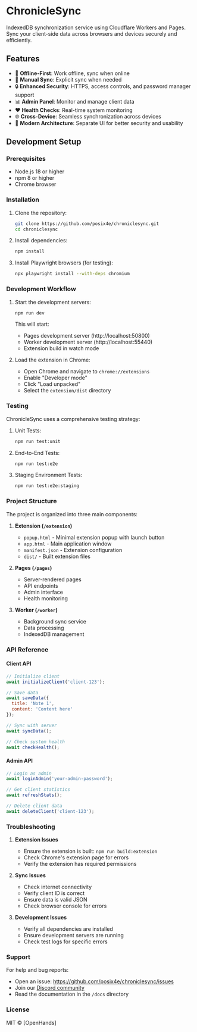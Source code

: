 # ChronicleSync

IndexedDB synchronization service using Cloudflare Workers and Pages. Sync your client-side data across browsers and devices securely and efficiently.

## Features

- 📱 **Offline-First**: Work offline, sync when online
- 🔄 **Manual Sync**: Explicit sync when needed
- 🔒 **Enhanced Security**: HTTPS, access controls, and password manager support
- 📊 **Admin Panel**: Monitor and manage client data
- ❤️ **Health Checks**: Real-time system monitoring
- 🌐 **Cross-Device**: Seamless synchronization across devices
- 🚀 **Modern Architecture**: Separate UI for better security and usability

## Development Setup

### Prerequisites

- Node.js 18 or higher
- npm 8 or higher
- Chrome browser

### Installation

1. Clone the repository:
   ```bash
   git clone https://github.com/posix4e/chroniclesync.git
   cd chroniclesync
   ```

2. Install dependencies:
   ```bash
   npm install
   ```

3. Install Playwright browsers (for testing):
   ```bash
   npx playwright install --with-deps chromium
   ```

### Development Workflow

1. Start the development servers:
   ```bash
   npm run dev
   ```
   This will start:
   - Pages development server (http://localhost:50800)
   - Worker development server (http://localhost:55440)
   - Extension build in watch mode

2. Load the extension in Chrome:
   - Open Chrome and navigate to `chrome://extensions`
   - Enable "Developer mode"
   - Click "Load unpacked"
   - Select the `extension/dist` directory

### Testing

ChronicleSync uses a comprehensive testing strategy:

1. Unit Tests:
   ```bash
   npm run test:unit
   ```

2. End-to-End Tests:
   ```bash
   npm run test:e2e
   ```

3. Staging Environment Tests:
   ```bash
   npm run test:e2e:staging
   ```

### Project Structure

The project is organized into three main components:

1. **Extension (`/extension`)**
   - `popup.html` - Minimal extension popup with launch button
   - `app.html` - Main application window
   - `manifest.json` - Extension configuration
   - `dist/` - Built extension files

2. **Pages (`/pages`)**
   - Server-rendered pages
   - API endpoints
   - Admin interface
   - Health monitoring

3. **Worker (`/worker`)**
   - Background sync service
   - Data processing
   - IndexedDB management

### API Reference

#### Client API

```javascript
// Initialize client
await initializeClient('client-123');

// Save data
await saveData({
  title: 'Note 1',
  content: 'Content here'
});

// Sync with server
await syncData();

// Check system health
await checkHealth();
```

#### Admin API

```javascript
// Login as admin
await loginAdmin('your-admin-password');

// Get client statistics
await refreshStats();

// Delete client data
await deleteClient('client-123');
```

### Troubleshooting

1. **Extension Issues**
   - Ensure the extension is built: `npm run build:extension`
   - Check Chrome's extension page for errors
   - Verify the extension has required permissions

2. **Sync Issues**
   - Check internet connectivity
   - Verify client ID is correct
   - Ensure data is valid JSON
   - Check browser console for errors

3. **Development Issues**
   - Verify all dependencies are installed
   - Ensure development servers are running
   - Check test logs for specific errors

### Support

For help and bug reports:
- Open an issue: https://github.com/posix4e/chroniclesync/issues
- Join our [Discord community](https://discord.gg/chroniclesync)
- Read the documentation in the `/docs` directory

### License

MIT © [OpenHands]
